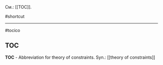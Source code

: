 См.: [[ТОС]].

#shortcut




<hr/>

#tocico

## TOC

<b>TOC</b> -  Abbreviation for theory of constraints. 
Syn.: [[theory of constraints]]


